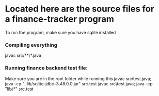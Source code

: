 # Located here are the source files for a finance-tracker program

To run the program, make sure you have sqlite installed


### Compiling everything
javac src/**/*.java

### Running finance backend test file:



Make sure you are in the root folder while running this
javac src\test.java; java -cp ".;lib/sqlite-jdbc-3.48.0.0.jar" src.test
javac src\test.java; java -cp "lib/*" src.test

